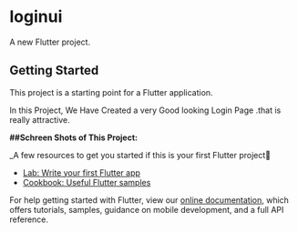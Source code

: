 # loginui

A new Flutter project.

## Getting Started

This project is a starting point for a Flutter application.

In this Project, We Have Created a very Good looking Login Page .that is really attractive.

**##Schreen Shots of This Project:**


_A few resources to get you started if this is your first Flutter project🥇

- [Lab: Write your first Flutter app](https://flutter.dev/docs/get-started/codelab)
- [Cookbook: Useful Flutter samples](https://flutter.dev/docs/cookbook)

For help getting started with Flutter, view our
[online documentation](https://flutter.dev/docs), which offers tutorials,
samples, guidance on mobile development, and a full API reference.
